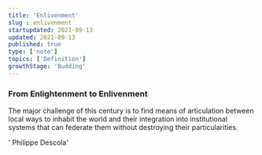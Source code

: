 ```yaml
---
title: 'Enlivenment'
slug : enlivenment
startupdated: 2021-09-13
updated: 2021-09-13
published: true
type: ['note']
topics: ['Definition']
growthStage: 'Budding'
---
```


### From Enlightenment to Enlivenment

<SimpleCard width="700px">

The major challenge of this century is to find means of articulation between local ways to inhabit the world and their integration into institutional systems that can federate them without destroying their particularities. 
<br />
	
' Philippe Descola'

</SimpleCard>


